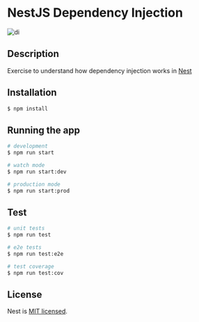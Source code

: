 # NestJS Dependency Injection


![di](https://res.cloudinary.com/turbopila/image/upload/v1634742454/Screenshot_2021-10-20_120639_qqc0n6.png)

## Description

 Exercise to understand how dependency injection works in [Nest](https://github.com/nestjs/nest)

## Installation

```bash
$ npm install
```

## Running the app

```bash
# development
$ npm run start

# watch mode
$ npm run start:dev

# production mode
$ npm run start:prod
```

## Test

```bash
# unit tests
$ npm run test

# e2e tests
$ npm run test:e2e

# test coverage
$ npm run test:cov
```

## License

Nest is [MIT licensed](LICENSE).
